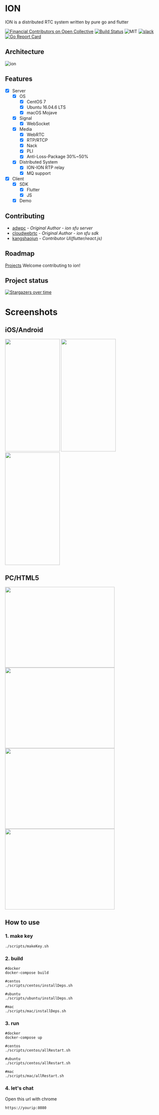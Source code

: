 # ION

ION is a distributed RTC system written by pure go and flutter

[![Financial Contributors on Open Collective](https://opencollective.com/pion-ion/all/badge.svg?label=financial+contributors)](https://opencollective.com/pion-ion) [![Build Status](https://travis-ci.com/pion/ion.svg?branch=master)](https://travis-ci.com/pion/ion)
![MIT](https://img.shields.io/badge/License-MIT-yellow.svg)
[![slack](https://img.shields.io/badge/join-us%20on%20slack-gray.svg?longCache=true&logo=slack&colorB=brightgreen)](https://pion.ly/slack)
[![Go Report Card](https://goreportcard.com/badge/github.com/pion/ion)](https://goreportcard.com/report/github.com/pion/ion)

## Architecture

![ion](docs/imgs/cloud.png)

## Features

- [x] Server
  - [x] OS
    - [x] CentOS 7
    - [x] Ubuntu 16.04.6 LTS
    - [x] macOS Mojave
  - [x] Signal
    - [x] WebSocket
  - [x] Media
    - [x] WebRTC
    - [x] RTP/RTCP
    - [x] Nack
    - [x] PLI
    - [x] Anti-Loss-Package 30%~50%
  - [x] Distributed System
    - [x] ION-ION RTP relay
    - [x] MQ support
- [x] Client
  - [x] SDK
    - [x] Flutter
    - [x] JS
  - [x] Demo

## Contributing

- [adwpc](https://github.com/adwpc) - _Original Author - ion sfu server_
- [cloudwebrtc](https://github.com/cloudwebrtc) - _Original Author - ion sfu sdk_
- [kangshaojun](https://github.com/kangshaojun) - _Contributor UI(flutter/react.js)_

## Roadmap

[Projects](https://github.com/pion/ion/projects/1)
Welcome contributing to ion!

## Project status

[![Stargazers over time](https://starchart.cc/pion/ion.svg)](https://starchart.cc/pion/ion)

# Screenshots

## iOS/Android

<img width="180" height="370" src="screenshots/flutter/flutter-01.jpg"/> <img width="180" height="370" src="screenshots/flutter/flutter-02.jpg"/> <img width="180" height="370" src="screenshots/flutter/flutter-03.jpg"/>

## PC/HTML5

<img width="360" height="265" src="screenshots/web/ion-01.jpg"/> <img width="360" height="265" src="screenshots/web/ion-02.jpg"/>
<img width="360" height="265" src="screenshots/web/ion-04.jpg"/> <img width="360" height="265" src="screenshots/web/ion-05.jpg"/>

## How to use

### 1. make key

```
./scripts/makeKey.sh
```

### 2. build

```
#docker
docker-compose build

#centos
./scripts/centos/installDeps.sh

#ubuntu
./scripts/ubuntu/installDeps.sh

#mac
./scripts/mac/installDeps.sh
```

### 3. run

```
#docker
docker-compose up

#centos
./scripts/centos/allRestart.sh

#ubuntu
./scripts/centos/allRestart.sh

#mac
./scripts/mac/allRestart.sh
```

### 4. let's chat

Open this url with chrome

```
https://yourip:8080
```
